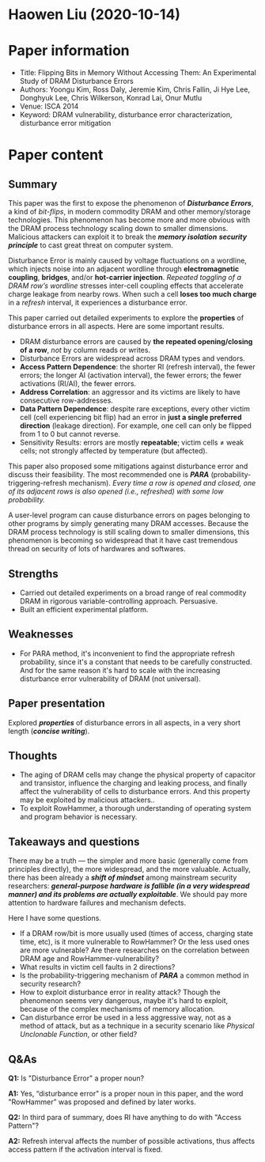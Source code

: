 # Haowen Liu (2020-10-14)

# Paper information

- Title: Flipping Bits in Memory Without Accessing Them: An Experimental Study of DRAM Disturbance Errors
- Authors: Yoongu Kim, Ross Daly, Jeremie Kim, Chris Fallin, Ji Hye Lee, Donghyuk Lee, Chris Wilkerson, Konrad Lai, Onur Mutlu
- Venue: ISCA 2014
- Keyword: DRAM vulnerability, disturbance error characterization, disturbance error mitigation

# Paper content

## Summary

This paper was the first to expose the phenomenon of ***Disturbance Errors***, a kind of *bit-flips*, in modern commodity DRAM and other memory/storage technologies. This phenomenon has become more and more obvious with the DRAM process technology scaling down to smaller dimensions. Malicious attackers can exploit it to break the ***memory isolation*** ***security principle*** to cast great threat on computer system.

Disturbance Error is mainly caused by voltage fluctuations on a wordline, which injects noise into an adjacent wordline through **electromagnetic coupling**, **bridges**, and/or **hot-carrier injection**. *Repeated toggling of a DRAM row’s wordline* stresses inter-cell coupling effects that accelerate charge leakage from nearby rows. When such a cell **loses too much charge** in a *refresh* interval, it experiences a disturbance error.

This paper carried out detailed experiments to explore the **properties** of disturbance errors in all aspects. Here are some important results.

- DRAM disturbance errors are caused by **the repeated opening/closing of a row**, *not* by column reads or writes.
- Disturbance Errors are widespread across DRAM types and vendors.
- **Access Pattern Dependence**: the shorter RI (refresh interval), the fewer errors; the longer AI (activation interval), the fewer errors; the fewer activations (RI/AI), the fewer errors.
- **Address Correlation**: an aggressor and its victims are likely to have consecutive row-addresses.
- **Data Pattern Dependence**: despite rare exceptions, every other victim cell (cell experiencing bit flip) had an error in **just a single preferred direction** (leakage direction). For example, one cell can only be flipped from $1$ to $0$ but cannot reverse.
- Sensitivity Results: errors are mostly **repeatable**; victim cells $\ne$ weak cells; not strongly affected by temperature (but affected).

This paper also proposed some mitigations against disturbance error and discuss their feasibility. The most recommended one is ***PARA*** (probability-triggering-refresh mechanism). *Every time a row is opened and closed, one of its adjacent rows is also opened (i.e., refreshed) with some low probability.*

A user-level program can cause disturbance errors on pages belonging to other programs by simply generating many DRAM accesses. Because the DRAM process technology is still scaling down to smaller dimensions, this phenomenon is becoming so widespread that it have cast tremendous thread on security of lots of hardwares and softwares.

## Strengths

- Carried out detailed experiments on a broad range of real commodity DRAM in rigorous variable-controlling approach. Persuasive.
- Built an efficient experimental platform.

## Weaknesses

- For PARA method, it's inconvenient to find the appropriate refresh probability, since it's a constant that needs to be carefully constructed. And for the same reason it's hard to scale with the increasing disturbance error vulnerability of DRAM (not universal).

## Paper presentation

Explored ***properties*** of disturbance errors in all aspects, in a very short length (***concise writing***). 

## Thoughts

- The aging of DRAM cells may change the physical property of capacitor and transistor, influence the charging and leaking process, and finally affect the vulnerability of cells to disturbance errors. And this property may be exploited by malicious attackers..
- To exploit RowHammer, a thorough understanding of operating system and program behavior is necessary.

## Takeaways and questions

There may be a truth — the simpler and more basic (generally come from principles directly), the more widespread, and the more valuable. Actually, there has been already a ***shift of mindset*** among mainstream security researchers: ***general-purpose hardware is fallible (in a very widespread manner) and its problems are actually exploitable***. We should pay more attention to hardware failures and mechanism defects.

Here I have some questions.

- If a DRAM row/bit is more usually used (times of access, charging state time, etc), is it more vulnerable to RowHammer? Or the less used ones are more vulnerable? Are there researches on the correlation between DRAM age and RowHammer-vulnerability?
- What results in victim cell faults in 2 directions?
- Is the probability-triggering mechanism of ***PARA*** a common method in security research?
- How to exploit disturbance error in reality attack? Though the phenomenon seems very dangerous, maybe it's hard to exploit, because of the complex mechanisms of memory allocation.
- Can disturbance error be used in a less aggressive way, not as a method of attack, but as a technique in a security scenario like *Physical Unclonable Function*, or other field?

## Q&As

**Q1:** Is "Disturbance Error" a proper noun?

**A1:** Yes, “disturbance error" is a proper noun in this paper, and the word "RowHammer” was proposed and defined by later works.

**Q2:** In third para of summary, does RI have anything to do with "Access Pattern"?

**A2:** Refresh interval affects the number of possible activations, thus affects access pattern if the activation interval is fixed.